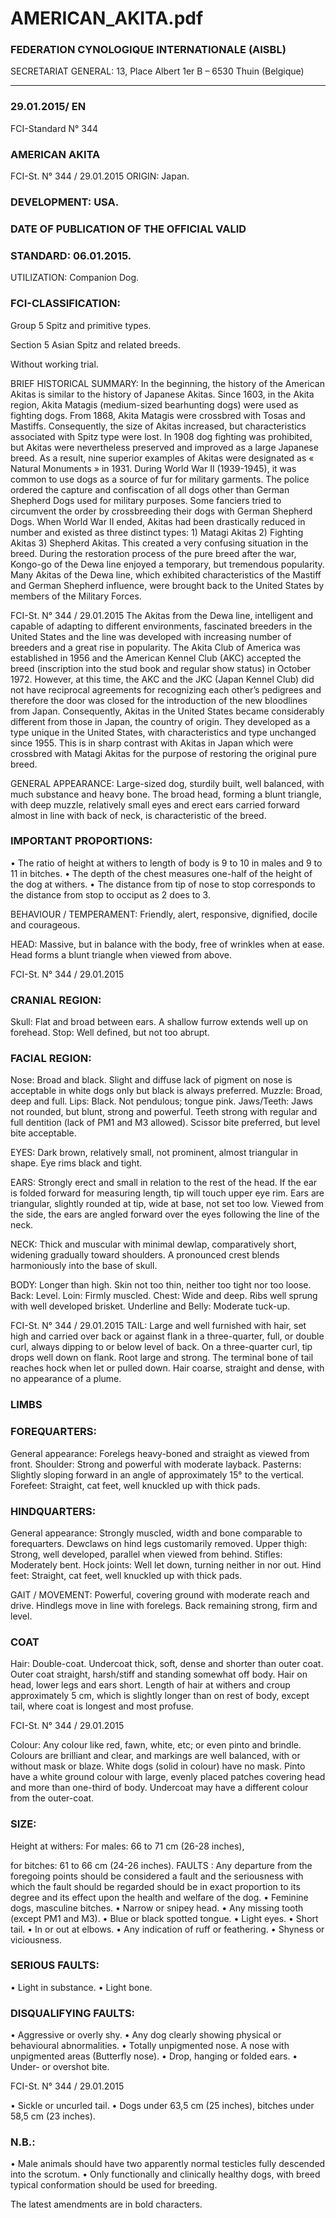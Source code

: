 # AMERICAN_AKITA.pdf


### FEDERATION CYNOLOGIQUE INTERNATIONALE (AISBL)


SECRETARIAT GENERAL: 13, Place Albert 1er  B – 6530 Thuin (Belgique)
______________________________________________________________________________

### 29.01.2015/ EN



FCI-Standard N° 344

### AMERICAN AKITA




FCI-St. N° 344 / 29.01.2015
ORIGIN: Japan.

### DEVELOPMENT: USA.



### DATE OF PUBLICATION OF THE OFFICIAL VALID



### STANDARD: 06.01.2015.



UTILIZATION: Companion Dog.

### FCI-CLASSIFICATION:


Group 5
Spitz and primitive types.

Section 5
Asian Spitz and related
breeds.

Without working trial.



BRIEF HISTORICAL SUMMARY: In the beginning, the history
of the American Akitas is similar to the history of Japanese Akitas.
Since 1603, in the Akita region, Akita Matagis (medium-sized bearhunting dogs) were used as fighting dogs.  From 1868, Akita Matagis
were crossbred with Tosas and Mastiffs. Consequently, the size of
Akitas increased, but characteristics associated with Spitz type were
lost.  In 1908 dog fighting was prohibited, but Akitas were
nevertheless preserved and improved as a large Japanese breed.  As a
result, nine superior examples of Akitas were designated as « Natural
Monuments » in 1931.
During World War II (1939-1945), it was common to use dogs as a
source of fur for military garments.  The police ordered the capture
and confiscation of all dogs other than German Shepherd Dogs used
for military purposes.  Some fanciers tried to circumvent the order by
crossbreeding their dogs with German Shepherd Dogs.  When World
War II ended, Akitas had been drastically reduced in number and
existed as three distinct types: 1) Matagi Akitas 2) Fighting Akitas 3)
Shepherd Akitas.  This created a very confusing situation in the
breed.  During the restoration process of the pure breed after the war,
Kongo-go of the Dewa line enjoyed a temporary, but tremendous
popularity.  Many Akitas of the Dewa line, which exhibited
characteristics of the Mastiff and German Shepherd influence, were
brought back to the United States by members of the Military Forces.


FCI-St. N° 344 / 29.01.2015
The Akitas from the Dewa line, intelligent and capable of adapting to
different environments, fascinated breeders in the United States and
the line was developed with increasing number of breeders and a
great rise in popularity.
The Akita Club of America was established in 1956 and the
American Kennel Club (AKC) accepted the breed (inscription into
the stud book and regular show status) in October 1972.  However, at
this time, the AKC and the JKC (Japan Kennel Club) did not have
reciprocal agreements for recognizing each other’s pedigrees and
therefore the door was closed for the introduction of the new
bloodlines from Japan.  Consequently, Akitas in the United States
became considerably different from those in Japan, the country of
origin.  They developed as a type unique in the United States, with
characteristics and type unchanged since 1955.  This is in sharp
contrast with Akitas in Japan which were crossbred with Matagi
Akitas for the purpose of restoring the original pure breed.

GENERAL APPEARANCE: Large-sized dog, sturdily built, well
balanced, with much substance and heavy bone.  The broad head,
forming a blunt triangle, with deep muzzle, relatively small eyes and
erect ears carried forward almost in line with back of neck, is
characteristic of the breed.

### IMPORTANT PROPORTIONS:


• The ratio of height at withers to length of body is 9 to 10 in males
and 9 to 11 in bitches.
• The depth of the chest measures one-half of the height of the dog
at withers.
• The distance from tip of nose to stop corresponds to the distance
from stop to occiput as 2 does to 3.

BEHAVIOUR / TEMPERAMENT: Friendly, alert, responsive,
dignified, docile and courageous.

HEAD: Massive, but in balance with the body, free of wrinkles
when at ease.  Head forms a blunt triangle when viewed from above.



FCI-St. N° 344 / 29.01.2015

### CRANIAL REGION:


Skull: Flat and broad between ears.  A shallow furrow extends well
up on forehead.
Stop: Well defined, but not too abrupt.

### FACIAL REGION:


Nose: Broad and black.  Slight and diffuse lack of pigment on nose is
acceptable in white dogs only but black is always preferred.
Muzzle: Broad, deep and full.
Lips: Black. Not pendulous; tongue pink.
Jaws/Teeth: Jaws not rounded, but blunt, strong and powerful.  Teeth
strong with regular and full dentition (lack of  PM1 and M3
allowed). Scissor bite preferred, but level bite acceptable.

EYES: Dark brown, relatively small, not prominent, almost
triangular in shape.  Eye rims black and tight.

EARS:  Strongly erect and small in relation to the rest of the head.  If
the ear is folded forward for measuring length, tip will touch upper
eye rim.  Ears are triangular, slightly rounded at tip, wide at base, not
set too low.  Viewed from the side, the ears are angled forward over
the eyes following the line of the neck.

NECK: Thick and muscular with minimal dewlap, comparatively
short, widening gradually toward shoulders.  A pronounced crest
blends harmoniously into the base of skull.

BODY: Longer than high.  Skin not too thin, neither too tight nor too
loose.
Back: Level.
Loin: Firmly muscled.
Chest: Wide and deep.  Ribs well sprung with well developed
brisket.
Underline and Belly: Moderate tuck-up.



FCI-St. N° 344 / 29.01.2015
TAIL: Large and well furnished with hair, set high and carried over
back or against flank in a three-quarter, full, or double curl, always
dipping to or below level of back.
On a three-quarter curl, tip drops well down on flank.  Root large and
strong.
The terminal bone of tail reaches hock when let or pulled down.
Hair coarse, straight and dense, with no appearance of a plume.

### LIMBS



### FOREQUARTERS:


General appearance: Forelegs heavy-boned and straight as viewed
from front.
Shoulder: Strong and powerful with moderate layback.
Pasterns: Slightly sloping forward in an angle of approximately 15°
to the vertical.
Forefeet: Straight, cat feet, well knuckled up with thick pads.

### HINDQUARTERS:


General appearance: Strongly muscled, width and bone comparable
to forequarters.  Dewclaws on hind legs customarily removed.
Upper thigh: Strong, well developed, parallel when viewed from
behind.
Stifles: Moderately bent.
Hock joints: Well let down, turning neither in nor out.
Hind feet: Straight, cat feet, well knuckled up with thick pads.

GAIT / MOVEMENT: Powerful, covering ground with moderate
reach and drive. Hindlegs move in line with forelegs.  Back
remaining strong, firm and level.

### COAT


Hair: Double-coat.  Undercoat thick, soft, dense and shorter than
outer coat.  Outer coat straight, harsh/stiff and standing somewhat off
body.  Hair on head, lower legs and ears short.  Length of hair at
withers and croup approximately 5 cm, which is slightly longer than
on rest of body, except tail, where coat is longest and most profuse.



FCI-St. N° 344 / 29.01.2015


Colour: Any colour like red, fawn, white, etc; or even pinto and
brindle.  Colours are brilliant and clear, and markings are well
balanced, with or without mask or blaze.  White dogs (solid in
colour) have no mask.  Pinto have a white ground colour with large,
evenly placed patches covering head and more than one-third of
body.  Undercoat may have a different colour from the outer-coat.

### SIZE:


Height at withers: For males:
66 to 71 cm (26-28 inches),

for bitches:
61 to 66 cm (24-26 inches).
FAULTS : Any departure from the foregoing points should be
considered a fault and the seriousness with which the fault should be
regarded should be in exact proportion to its degree and its effect
upon the health and welfare of the dog.
• Feminine dogs, masculine bitches.
• Narrow or snipey head.
• Any missing tooth (except PM1 and M3).
• Blue or black spotted tongue.
• Light eyes.
• Short tail.
• In or out at elbows.
• Any indication of ruff or feathering.
• Shyness or viciousness.

### SERIOUS FAULTS:


• Light in substance.
• Light bone.

### DISQUALIFYING FAULTS:


• Aggressive or overly shy.
• Any dog clearly showing physical or behavioural abnormalities.
• Totally unpigmented nose.  A nose with unpigmented areas
(Butterfly nose).
• Drop, hanging or folded ears.
• Under- or overshot bite.


FCI-St. N° 344 / 29.01.2015

•
Sickle or uncurled tail.
•
Dogs under 63,5 cm (25 inches), bitches under 58,5 cm (23
inches).

### N.B.:


•
Male animals should have two apparently normal testicles fully
descended into the scrotum.
•
Only functionally and clinically healthy dogs, with breed
typical conformation should be used for breeding.

The latest amendments are in bold characters.






